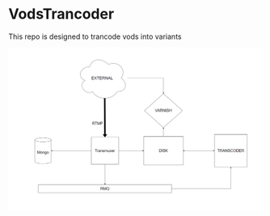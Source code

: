 # VodsTrancoder

This repo is designed to trancode vods into variants

![design diagram](./design.png)
